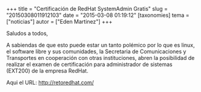 +++
title = "Certificación de RedHat SystemAdmin Gratis"
slug = "20150308011912103"
date = "2015-03-08 01:19:12"
[taxonomies]
tema = ["noticias"]
autor = ["Eden Martinez"]
+++

Saludos a todos,

A sabiendas de que esto puede estar un tanto polémico por lo que es
linux, el software libre y sus comunidades, la Secretaria de
Comunicaciones y Transportes en cooperación con otras instituciones,
abren la posibilidad de realizar el examen de certificación para
administrador de sistemas (EXT200) de la empresa RedHat.

Aqui el URL: http://retoredhat.com/

